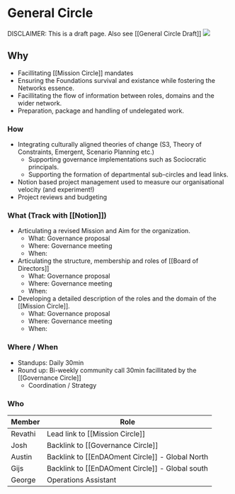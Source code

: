 # General Circle
DISCLAIMER: This is a draft page. 
Also see [[General Circle Draft]]
![](app://local/%2FUsers%2Fskynet2%2FDocuments%2FObsidian%2Fassets%2FGeneralEcology.jpg?1643133069214)

## Why
- Facillitating [[Mission Circle]] mandates
- Ensuring the Foundations survival and existance while fostering the Networks essence.
- Facillitating the flow of information between roles, domains and the wider network.
- Preparation, package and handling of undelegated work.

### How
- Integrating culturally aligned theories of change (S3, Theory of Constraints, Emergent, Scenario Planning etc.)
	- Supporting governance implementations such as Sociocratic principals.
	- Supporting the formation of departmental sub-circles and lead links.
- Notion based project management used to measure our organisational velocity (and experiment!)
- Project reviews and budgeting

### What (Track with [[Notion]])
- Articulating a revised Mission and Aim for the organization.
	- What: Governance proposal
	- Where: Governance meeting
	- When: 
- Articulating the structure, membership and roles of [[Board of Directors]]
	- What: Governance proposal
	- Where: Governance meeting
	- When: 
- Developing a detailed description of the roles and the domain of the [[Mission Circle]].
	- What: Governance proposal
	- Where: Governance meeting
	- When: 


### Where / When
- Standups: Daily 30min
- Round up: Bi-weekly community call 30min facillitated by the [[Governance Circle]]
	- Coordination / Strategy

### Who 
| Member | Role |
|---|---|
| Revathi | Lead link to [[Mission Circle]] |
| Josh | Backlink to [[Governance Circle]] |
| Austin | Backlink to [[EnDAOment Circle]] - Global North |
| Gijs | Backlink to [[EnDAOment Circle]] - Global south |
| George | Operations Assistant |